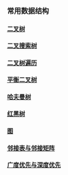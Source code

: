 ### 常用数据结构

#### [二叉树](./二叉树/数据结构（一）：二叉树.md)

#### [二叉搜索树](./二叉搜索树/数据结构（二）：二叉搜索树.md)

#### [二叉树遍历](./二叉树遍历/数据结构（三）：二叉树遍历.md)

#### [平衡二叉树](./平衡二叉树/数据结构（四）：平衡二叉树.md)

#### [哈夫曼树](./哈夫曼树/数据结构（五）：哈夫曼树.md)

#### [红黑树](./红黑树/数据结构（六）：红黑树.md)

#### [图](./图/数据结构（七）：图.md)

#### [邻接表与邻接矩阵](./邻接表与邻接矩阵/数据结构（八）：邻接表与邻接矩阵.md)

#### [广度优先与深度优先](./广度优先与深度优先/数据结构（九）：广度优先与深度优先.md)